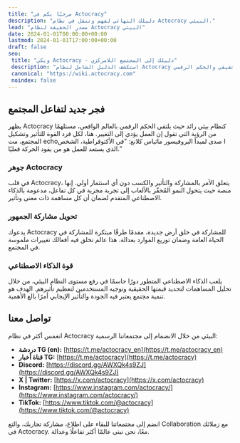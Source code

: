 ```yaml
---
title: "مرحبًا بكم في Actocracy"
description: "دليلك النهائي لفهم وتنقل في نظام Actocracy البيئي."
lead: "مصدر الحقيقة لنظام Actocracy البيئي"
date: 2024-01-01T00:00:00+00:00
lastmod: 2024-01-01T17:00:00+00:00
draft: false
seo:
 title: "ويكي Actocracy - دليلك إلى المجتمع اللامركزي"
 description: "استكشف الدليل الشامل لنظام Actocracy البيئي، منصة ثورية تجمع بين التفاعل في العالم الحقيقي والحكم الرقمي."
 canonical: "https://wiki.actocracy.com"
 noindex: false
---
```


## فجر جديد لتفاعل المجتمع

يظهر Actocracy كنظام بيئي رائد حيث يلتقي الحكم الرقمي بالعالم الواقعي، مستلهمًا من الرؤية التي تقول إن العمل يؤدي إلى التغيير. هنا، لكل فرد القوة للتأثير وتشكيل المجتمع، مت echoا صدى لمبدأ البروفيسور ماثياس كلانغ: "في الأكتوقراطية، الشخص الذي يستعد للعمل هو من يقود الحركة فعليًا."

### جوهر Actocracy

في قلب Actocracy، يتعلق الأمر بالمشاركة والتأثير والكسب دون أي استثمار أولي. إنها منصة حيث يتحول النمو المُحفّز بالألعاب إلى تجربة مجزية في كل تفاعل، مدعومة بالذكاء الاصطناعي المتقدم لضمان أن كل مساهمة ذات معنى وتأثير.

### تحويل مشاركة الجمهور

يدعوك Actocracy للمشاركة في خلق أرض جديدة، مقدمًا طرقًا مبتكرة للمشاركة في الحياة العامة وضمان توزيع الموارد بعدالة. هذا عالم تخلق فيه أفعالك تغييرات ملموسة في المجتمع.

### قوة الذكاء الاصطناعي

يلعب الذكاء الاصطناعي المتطور دورًا حاسمًا في رفع مستوى النظام البيئي، من خلال تحليل المساهمات لتحديد قيمتها الحقيقية وتوجيه المستخدمين لتعظيم تأثيرهم. الهدف هو تنمية مجتمع يعتبر فيه الجودة والتأثير الإيجابي أمرًا بالغ الأهمية.

## تواصل معنا

انغمس أكثر في نظام Actocracy البيئي من خلال الانضمام إلى مجتمعاتنا الرسمية:

- **دردشة TG (en):** [https://t.me/actocracy_en](https://t.me/actocracy_en)
- **قناة أخبار TG:** [https://t.me/actocracy](https://t.me/actocracy)
- **Discord:** [https://discord.gg/AWXQk4s9ZJ](https://discord.gg/AWXQk4s9ZJ)
- **X | Twitter:** [https://x.com/actocracy](https://x.com/actocracy)
- **Instagram:** [https://www.instagram.com/actocracy/](https://www.instagram.com/actocracy/)
- **TikTok:** [https://www.tiktok.com/@actocracy](https://www.tiktok.com/@actocracy)

انضم إلى مجتمعاتنا للبقاء على اطلاع، مشاركة تجاربك، والتع Collaboration مع زملائك في Actocracy. معًا، نحن نبني عالمًا أكثر تفاعلًا وعدالة.
